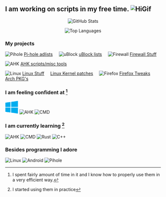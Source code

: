 ## I am working on scripts in my free time. <img alt="HiGif" height="32" src="https://raw.githubusercontent.com/iampavangandhi/iampavangandhi/master/gifs/Hi.gif">

<p align="center"><img loading="lazy"
    src="https://github-readme-stats.vercel.app/api?username=Ven0m0&show_icons=true&hide_border=true&count_private=true&bg_color=0D1117&title_color=90CAF9&text_color=64B5F6&icon_color=CE93D8" 
    alt="GitHub Stats"
/></p>
<p align="center"><img loading="lazy"
    src="https://github-readme-stats.vercel.app/api/top-langs/?username=Ven0m0&layout=compact&hide_border=true&count_private=true&bg_color=0D1117&title_color=90CAF9&text_color=64B5F6&icon_color=CE93D8" 
    alt="Top Languages"
/></p>

### My projects
<img height="30" loading="lazy" src="https://raw.githubusercontent.com/Ven0m0/Ven0m0/refs/heads/main/Images/Pihole.avif" alt="Pihole"> [Pi-hole adlists](https://github.com/Ven0m0/Pihole-Lists) &nbsp;&nbsp;&nbsp; <img loading="lazy" height="25" src="https://raw.githubusercontent.com/Ven0m0/Ven0m0/refs/heads/main/Images/uBlock-origin.avif" alt="uBlock"> [uBlock lists](https://github.com/Ven0m0/Ven0m0-Adblock) &nbsp;&nbsp;&nbsp; <img loading="lazy" height="25" src="https://raw.githubusercontent.com/Ven0m0/Ven0m0/refs/heads/main/Images/firewall.avif" alt="Firewall"> [Firewall Stuff](https://github.com/Ven0m0/Firewall)

<img loading="lazy" height="25" src="https://raw.githubusercontent.com/Ven0m0/Ven0m0/refs/heads/main/Images/autohotkey.avif" alt="AHK"> [AHK scripts/misc tools](https://github.com/Ven0m0/Scripts)

<img loading="lazy" height="25" src="https://raw.githubusercontent.com/Ven0m0/Ven0m0/refs/heads/main/Images/Linux.avif" alt="Linux"> [Linux Stuff](https://github.com/Ven0m0/Linux-OS) &nbsp;&nbsp;&nbsp; [Linux Kernel patches](https://github.com/Ven0m0/Linux-Kernel-Patches) &nbsp;&nbsp;&nbsp; <img loading="lazy" height="25" src="https://raw.githubusercontent.com/Ven0m0/Ven0m0/refs/heads/main/Images/firefox.avif" alt="Firefox"> [Firefox Tweaks](https://github.com/Ven0m0/Firefox-opt) &nbsp;&nbsp;&nbsp; [Arch PKG's](https://github.com/Ven0m0/PKG)

### I am feeling confident at [^1]
<a style="text-decoration:none" href="https://www.microsoft.com/en-us/windows/get-windows-10">
<img loading="lazy" height="42" src="https://github.com/devicons/devicon/raw/master/icons/windows8/windows8-original.svg" alt="Windows10">
</a>
<a style="text-decoration:none" href="http://www.Autohotkey.com/">
    <img loading="lazy" height="42" src="https://raw.githubusercontent.com/Ven0m0/Ven0m0/refs/heads/main/Images/autohotkey.avif" alt="AHK">
</a>
<a style="text-decoration:none" href="https://docs.microsoft.com/en-us/documentation/">
    <img loading="lazy" height="42" src="https://upload.wikimedia.org/wikipedia/en/e/ef/Command_prompt_icon_%28windows%29.png" alt="CMD">
</a>

### I am currently learning [^2]
  <a style="text-decoration:none" href="http://www.Autohotkey.com/">
    <img loading="lazy" height="42" src="https://raw.githubusercontent.com/Ven0m0/Ven0m0/refs/heads/main/Images/autohotkey.avif" alt="AHK">
</a>
  <a style="text-decoration:none" href="https://docs.microsoft.com/en-us/documentation">
    <img loading="lazy" height="42" src="https://upload.wikimedia.org/wikipedia/en/e/ef/Command_prompt_icon_%28windows%29.png" alt="CMD">
</a>
  <a style="text-decoration:none" href="https://www.rust-lang.org">
      <img loading="lazy" height="42" src="https://upload.wikimedia.org/wikipedia/commons/d/d5/Rust_programming_language_black_logo.svg" alt="Rust">
  <a style="text-decoration:none" href="https://en.wikipedia.org/wiki/C%2B%2B">
      <img loading="lazy" height="42" src="https://upload.wikimedia.org/wikipedia/commons/1/18/ISO_C%2B%2B_Logo.svg" alt="C++">
</a>

### Besides programming I adore
<a href="https://www.linux.org/" style="text-decoration:none">
    <img loading="lazy" height="42" src="https://upload.wikimedia.org/wikipedia/commons/thumb/3/35/Tux.svg/506px-Tux.svg.png" alt="Linux">
</a>
<a href="https://www.android.com/" style="text-decoration:none">
    <img loading="lazy" height="42" src="https://upload.wikimedia.org/wikipedia/commons/thumb/d/d7/Android_robot.svg/511px-Android_robot.svg.png" alt="Android">
</a>
<a href="https://pi-hole.net//" style="text-decoration:none">
    <img loading="lazy" height="42" src="https://raw.githubusercontent.com/Ven0m0/Ven0m0/refs/heads/main/Images/Pihole.avif" alt="Pihole">
</a>

[^1]: I spent fairly amount of time in it and I know how to properly use them in a very efficient way.
[^2]: I started using them in practice
[^3]: I use these helping software to create software.

<!-- START gadpp -->
